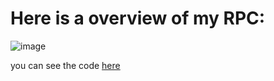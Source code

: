 # Here is a overview of my RPC:
![image](https://github.com/Fatih5252/Games-Bot-discord-bot/assets/154845930/ab6272b0-1216-4ca4-8c8a-e0bd38846eb6)

you can see the code [here](https://github.com/Fatih5252/Games-Bot-discord-bot/blob/main/rpc.js)
